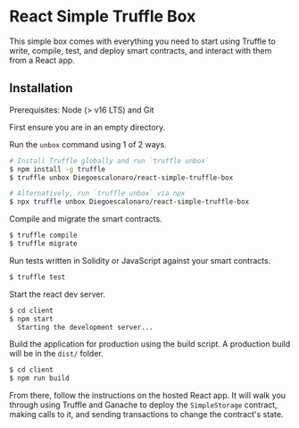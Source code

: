 # React Simple Truffle Box

This simple box comes with everything you need to start using Truffle to write, compile, test, and deploy smart contracts, and interact with them from a React app.

## Installation

Prerequisites: Node (> v16 LTS) and Git

First ensure you are in an empty directory.

Run the `unbox` command using 1 of 2 ways.

```sh
# Install Truffle globally and run `truffle unbox`
$ npm install -g truffle
$ truffle unbox Diegoescalonaro/react-simple-truffle-box
```

```sh
# Alternatively, run `truffle unbox` via npx
$ npx truffle unbox Diegoescalonaro/react-simple-truffle-box
```

Compile and migrate the smart contracts.

```sh
$ truffle compile
$ truffle migrate
```

Run tests written in Solidity or JavaScript against your smart contracts.

```sh
$ truffle test
```

Start the react dev server.

```sh
$ cd client
$ npm start
  Starting the development server...
```

Build the application for production using the build script. A production build will be in the `dist/` folder.
```sh
$ cd client
$ npm run build
```

From there, follow the instructions on the hosted React app. It will walk you through using Truffle and Ganache to deploy the `SimpleStorage` contract, making calls to it, and sending transactions to change the contract's state.

